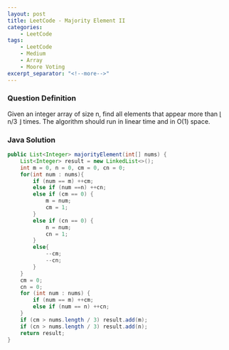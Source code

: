 ```yaml
---
layout: post
title: LeetCode - Majority Element II
categories:
    - LeetCode
tags:
    - LeetCode
    - Medium
    - Array
    - Moore Voting
excerpt_separator: "<!--more-->"
---
```


### Question Definition

Given an integer array of size n, find all elements that appear more than ⌊ n/3 ⌋ times. The algorithm should run in linear time and in O(1) space.
<!--more-->

### Java Solution
```java
public List<Integer> majorityElement(int[] nums) {
    List<Integer> result = new LinkedList<>();
    int m = 0, n = 0, cm = 0, cn = 0;
    for(int num : nums){
        if (num == m) ++cm;
        else if (num ==n) ++cn;
        else if (cm == 0) {
            m = num;
            cm = 1;
        }
        else if (cn == 0) {
            n = num;
            cn = 1;
        }
        else{
            --cm;
            --cn;
        }
    }
    cm = 0;
    cn = 0;
    for (int num : nums) {
        if (num == m) ++cm;
        else if (num == n) ++cn;
    }
    if (cm > nums.length / 3) result.add(m);
    if (cn > nums.length / 3) result.add(n);
    return result;
}
```
